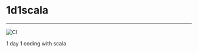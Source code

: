 # 1d1scala
----

![CI](https://github.com/zrma/1d1scala/workflows/CI/badge.svg)

1 day 1 coding with scala
